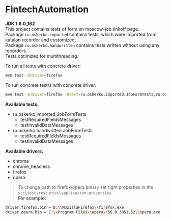 # FintechAutomation

**JDK 1.8.0_162**  <br/>
This project contains tests of form on moscow-job.tinkoff page. <br/>
Package `ru.oskerko.imported` contains tests, which were imported from katalon recorder and customized.<br/>
Package `ru.oskerko.handwritten` contains tests written without using any recorders.<br/>
Tests optimized for multithreading.

To run all tests with concrete driver:
````bash
mvn test -Ddriver=firefox 
````
To run concrete test/s with concrete driver:
````bash
mvn test -Ddriver=firefox -Dtest=ru.oskerko.imported.JobFormTests,ru.oskerko.handwritten.JobFormTests
````


**Available tests:**
- ru.oskerko.imported.JobFormTests
  - testRequiredFieldsMessages
  - testInvalidDataMessages
- ru.oskerko.handwritten.JobFormTests
  - testRequiredFieldsMessages
  - testInvalidDataMessages

**Available drivers:**
- chrome
- chrome_headless
- firefox
- opera

> To change path to firefox/opera binary set right properties in the `src\test\resources\application.properties`. <br/>
> **For example:**  
````bash
driver.firefox.bin = D:\\MozillaFirefox\\firefox.exe
driver.opera.bin = C:\\Program Files\\Opera\\56.0.3051.52\\opera.exe
````